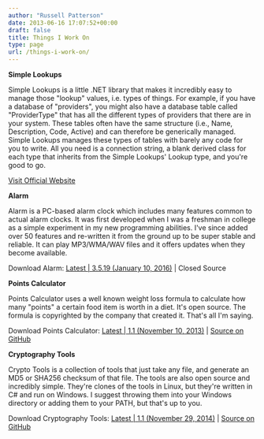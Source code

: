 ```yaml
---
author: "Russell Patterson"
date: 2013-06-16 17:07:52+00:00
draft: false
title: Things I Work On
type: page
url: /things-i-work-on/
---
```


**Simple Lookups**

Simple Lookups is a little .NET library that makes it incredibly easy to manage those "lookup" values, i.e. types of things. For example, if you have a database of "providers", you might also have a database table called "ProviderType" that has all the different types of providers that there are in your system. These tables often have the same structure (i.e., Name, Description, Code, Active) and can therefore be generically managed. Simple Lookups manages these types of tables with barely any code for you to write. All you need is a connection string, a blank derived class for each type that inherits from the Simple Lookups' Lookup type, and you're good to go.

[Visit Official Website](https://www.simplelookups.com)

**Alarm**

Alarm is a PC-based alarm clock which includes many features common to actual alarm clocks. It was first developed when I was a freshman in college as a simple experiment in my new programming abilities. I've since added over 50 features and re-written it from the ground up to be super stable and reliable. It can play MP3/WMA/WAV files and it offers updates when they become available.

Download Alarm: [Latest | 3.5.19 (January 10, 2016)](/apps/alarm/alarm-latest.exe) | Closed Source

**Points Calculator**

Points Calculator uses a well known weight loss formula to calculate how many "points" a certain food item is worth in a diet. It's open source. The formula is copyrighted by the company that created it. That's all I'm saying.

Download Points Calculator: [Latest | 1.1 (November 10, 2013)](/apps/points/PointsCalculator-1.1.zip) | [Source on GitHub](https://github.com/rwpcpe/points-calculator/)

**Cryptography Tools**

Crypto Tools is a collection of tools that just take any file, and generate an MD5 or SHA256 checksum of that file. The tools are also open source and incredibly simple. They're clones of the tools in Linux, but they're written in C# and run on Windows. I suggest throwing them into your Windows directory or adding them to your PATH, but that's up to you.

Download Cryptography Tools: [Latest | 1.1 (November 29, 2014)](/apps/crypto/cryptotools-1.1.zip) | [Source on GitHub](https://github.com/rwpcpe/ps-crypto)

